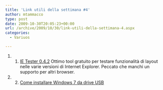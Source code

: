 ```yaml
---
title: 'Link utili della settimana #4'
author: mtammacco
type: post
date: 2009-10-30T20:05:23+00:00
url: /archive/2009/10/30/link-utili-della-settimana-4.aspx
categories:
  - Variuos

---
```

  1. 1. <a href="http://my-debugbar.com/wiki/IETester/HomePage" target="_blank" rel="noopener">IE Tester 0.4.2</a> Ottimo tool gratuito per testare funzionalità di layout nelle varie versioni di Internet Explorer. Peccato che manchi un supporto per altri browser.
  2. 2. <a href="http://stevesmithblog.com/blog/how-to-install-windows-7-from-usb-drive/" target="_blank" rel="noopener">Come installare Windows 7 da drive USB</a>